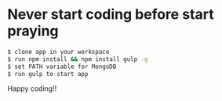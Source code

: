 # Never start coding before start praying

```sh
$ clone app in your workspace
$ run npm install && npm install gulp -g
$ set PATH variable for MongoDB
$ run gulp to start app
```
Happy coding!!